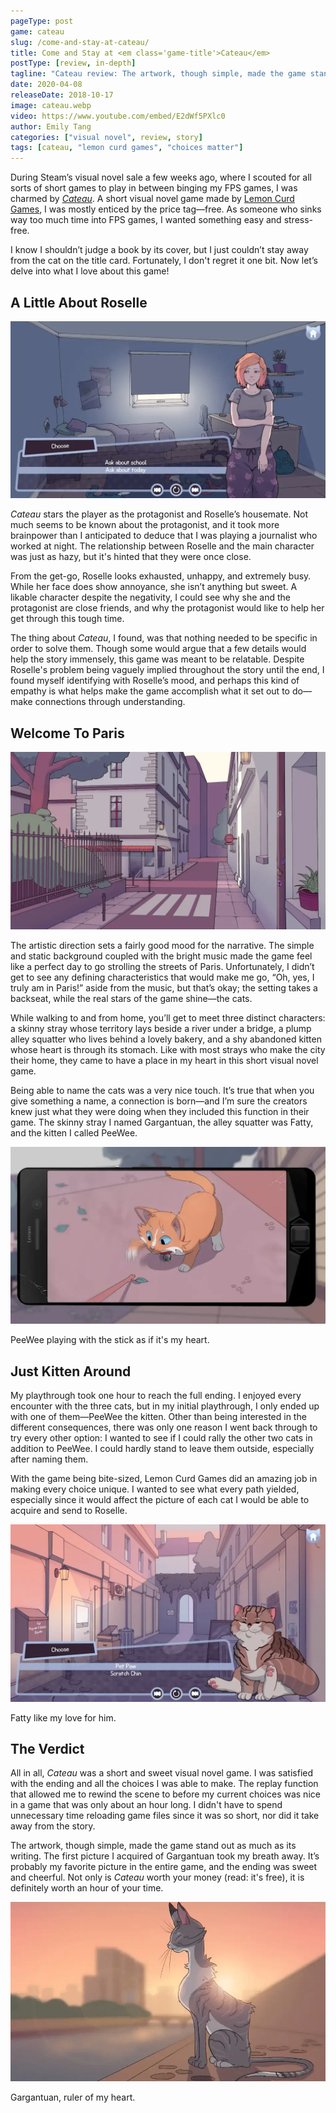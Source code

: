 ```yaml
---
pageType: post
game: cateau
slug: /come-and-stay-at-cateau/
title: Come and Stay at <em class='game-title'>Cateau</em>
postType: [review, in-depth]
tagline: "Cateau review: The artwork, though simple, made the game stand out as much as its writing. The first picture I acquired of Gargantuan took my breath away."
date: 2020-04-08
releaseDate: 2018-10-17
image: cateau.webp
video: https://www.youtube.com/embed/E2dWf5PXlc0
author: Emily Tang
categories: ["visual novel", review, story]
tags: [cateau, "lemon curd games", "choices matter"]
---
```


During Steam’s visual novel sale a few weeks ago, where I scouted for all sorts of short games to play in between binging my FPS games, I was charmed by [_Cateau_](https://www.lemoncurdgames.com/games-1). A short visual novel game made by [Lemon Curd Games](https://www.lemoncurdgames.com/), I was mostly enticed by the price tag—free. As someone who sinks way too much time into FPS games, I wanted something easy and stress-free.

I know I shouldn’t judge a book by its cover, but I just couldn’t stay away from the cat on the title card. Fortunately, I don't regret it one bit. Now let’s delve into what I love about this game!

## A Little About Roselle

![My housemate Roselle.][image1]

_Cateau_ stars the player as the protagonist and Roselle’s housemate. Not much seems to be known about the protagonist, and it took more brainpower than I anticipated to deduce that I was playing a journalist who worked at night. The relationship between Roselle and the main character was just as hazy, but it's hinted that they were once close.

From the get-go, Roselle looks exhausted, unhappy, and extremely busy. While her face does show annoyance, she isn’t anything but sweet. A likable character despite the negativity, I could see why she and the protagonist are close friends, and why the protagonist would like to help her get through this tough time.

The thing about _Cateau_, I found, was that nothing needed to be specific in order to solve them. Though some would argue that a few details would help the story immensely, this game was meant to be relatable. Despite Roselle's problem being vaguely implied throughout the story until the end, I found myself identifying with Roselle’s mood, and perhaps this kind of empathy is what helps make the game accomplish what it set out to do—make connections through understanding.

## Welcome To Paris

![Strolling through the neighborhood.][image0]

The artistic direction sets a fairly good mood for the narrative. The simple and static background coupled with the bright music made the game feel like a perfect day to go strolling the streets of Paris. Unfortunately, I didn’t get to see any defining characteristics that would make me go, “Oh, yes, I truly am in Paris!” aside from the music, but that’s okay; the setting takes a backseat, while the real stars of the game shine—the cats.

While walking to and from home, you’ll get to meet three distinct characters: a skinny stray whose territory lays beside a river under a bridge, a plump alley squatter who lives behind a lovely bakery, and a shy abandoned kitten whose heart is through its stomach. Like with most strays who make the city their home, they came to have a place in my heart in this short visual novel game.

Being able to name the cats was a very nice touch. It’s true that when you give something a name, a connection is born—and I’m sure the creators knew just what they were doing when they included this function in their game. The skinny stray I named Gargantuan, the alley squatter was Fatty, and the kitten I called PeeWee.

![PeeWee playing with the stick as if it's my heart.][image2]

<figcaption>PeeWee playing with the stick as if it's my heart.</figcaption>

## Just Kitten Around

My playthrough took one hour to reach the full ending. I enjoyed every encounter with the three cats, but in my initial playthrough, I only ended up with one of them—PeeWee the kitten. Other than being interested in the different consequences, there was only one reason I went back through to try every other option: I wanted to see if I could rally the other two cats in addition to PeeWee. I could hardly stand to leave them outside, especially after naming them.

With the game being bite-sized, Lemon Curd Games did an amazing job in making every choice unique. I wanted to see what every path yielded, especially since it would affect the picture of each cat I would be able to acquire and send to Roselle.

![Fatty like my love for him.][image3]

<figcaption>Fatty like my love for him.</figcaption>

## The Verdict

All in all, _Cateau_ was a short and sweet visual novel game. I was satisfied with the ending and all the choices I was able to make. The replay function that allowed me to rewind the scene to before my current choices was nice in a game that was only about an hour long. I didn't have to spend unnecessary time reloading game files since it was so short, nor did it take away from the story.

The artwork, though simple, made the game stand out as much as its writing. The first picture I acquired of Gargantuan took my breath away. It’s probably my favorite picture in the entire game, and the ending was sweet and cheerful. Not only is _Cateau_ worth your money (read: it's free), it is definitely worth an hour of your time.

![Gargantuan, ruler of the streets, and my heart.][image4]

<figcaption>Gargantuan, ruler of my heart.</figcaption>

[image0]: ../../../images/post/cateau/cateau0.webp
[image1]: ../../../images/post/cateau/cateau1.webp
[image2]: ../../../images/post/cateau/cateau2.webp
[image3]: ../../../images/post/cateau/cateau3.webp
[image4]: ../../../images/post/cateau/cateau4.webp

